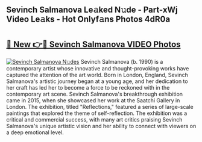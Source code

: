 ## Sevinch Salmanova Le𝚊ked N𝚞de - Part-xWj Video Le𝚊ks - Hot Onlyf𝚊ns Photos 4dR0a

# <h2><a href="http://ac19016.deff.icu/?id=Sevinch+Salmanova">🔗 New 👉🔴 Sevinch Salmanova VIDEO Photos</a></h2>

[![Sevinch Salmanova N𝚞des](https://i.imgur.com/rIISA9y.gif)](http://ac19016.deff.icu/?id=Sevinch+Salmanova)
Sevinch Salmanova (b. 1990) is a contemporary artist whose innovative and thought-provoking works have captured the attention of the art world. Born in London, England, Sevinch Salmanova's artistic journey began at a young age, and her dedication to her craft has led her to become a force to be reckoned with in the contemporary art scene. Sevinch Salmanova's breakthrough exhibition came in 2015, when she showcased her work at the Saatchi Gallery in London. The exhibition, titled "Reflections," featured a series of large-scale paintings that explored the theme of self-reflection. The exhibition was a critical and commercial success, with many art critics praising Sevinch Salmanova's unique artistic vision and her ability to connect with viewers on a deep emotional level.

